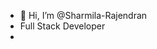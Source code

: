 - 👋 Hi, I’m @Sharmila-Rajendran
- Full Stack Developer
-

<!---
Sharmila-Rajendran/Sharmila-Rajendran is a ✨ special ✨ repository because its `README.md` (this file) appears on your GitHub profile.
You can click the Preview link to take a look at your changes.
--->

